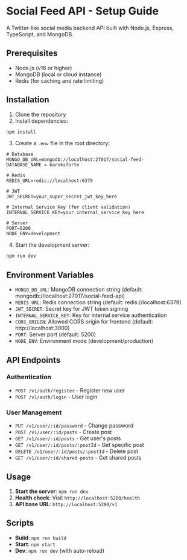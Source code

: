 # Social Feed API - Setup Guide

A Twitter-like social media backend API built with Node.js, Express, TypeScript, and MongoDB.

## Prerequisites

- Node.js (v16 or higher)
- MongoDB (local or cloud instance)
- Redis (for caching and rate limiting)

## Installation

1. Clone the repository
2. Install dependencies:
```bash
npm install
```

3. Create a `.env` file in the root directory:
```env
# Database
MONGO_DB_URL=mongodb://localhost:27017/social-feed-
DATABASE_NAME = barnksforte

# Redis
REDIS_URL=redis://localhost:6379

# JWT
JWT_SECRET=your_super_secret_jwt_key_here

# Internal Service Key (for client validation)
INTERNAL_SERVICE_KEY=your_internal_service_key_here

# Server
PORT=5200
NODE_ENV=development
```

4. Start the development server:
```bash
npm run dev
```

## Environment Variables

- `MONGO_DB_URL`: MongoDB connection string (default: mongodb://localhost:27017/social-feed-api)
- `REDIS_URL`: Redis connection string (default: redis://localhost:6379)
- `JWT_SECRET`: Secret key for JWT token signing
- `INTERNAL_SERVICE_KEY`: Key for internal service authentication
- `CORS_ORIGIN`: Allowed CORS origin for frontend (default: http://localhost:3000)
- `PORT`: Server port (default: 5200)
- `NODE_ENV`: Environment mode (development/production)

## API Endpoints

### Authentication
- `POST /v1/auth/register` - Register new user
- `POST /v1/auth/login` - User login

### User Management
- `PUT /v1/user/:id/password` - Change password
- `POST /v1/user/:id/posts` - Create post
- `GET /v1/user/:id/posts` - Get user's posts
- `GET /v1/user/:id/posts/:postId` - Get specific post
- `DELETE /v1/user/:id/posts/:postId` - Delete post
- `GET /v1/user/:id/shared-posts` - Get shared posts

## Usage

1. **Start the server**: `npm run dev`
2. **Health check**: Visit `http://localhost:5200/health`
3. **API base URL**: `http://localhost:5200/v1`

## Scripts

- **Build**: `npm run build`
- **Start**: `npm start`
- **Dev**: `npm run dev` (with auto-reload)